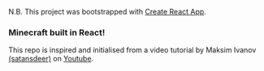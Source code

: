 N.B. This project was bootstrapped with [Create React App](https://github.com/facebook/create-react-app).

### Minecraft built in React!

This repo is inspired and initialised from a video tutorial by Maksim Ivanov [(satansdeer)](https://github.com/satansdeer) on [Youtube](https://www.youtube.com/watch?v=Lc2JvBXMesY).